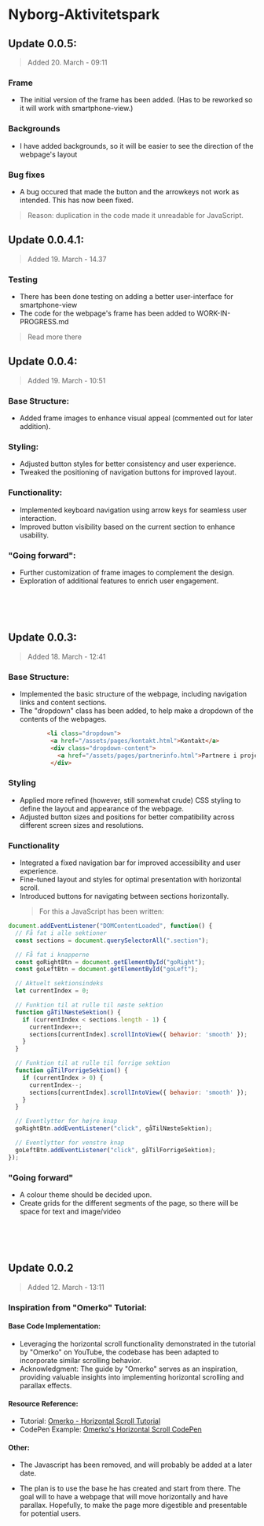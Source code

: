 # Nyborg-Aktivitetspark

## Update 0.0.5:
> Added 20. March - 09:11

### Frame
- The initial version of the frame has been added. (Has to be reworked so it will work with smartphone-view.)

### Backgrounds
- I have added backgrounds, so it will be easier to see the direction of the webpage's layout

### Bug fixes
- A bug occured that made the button and the arrowkeys not work as intended. This has now been fixed.
> Reason: duplication in the code made it unreadable for JavaScript.


## Update 0.0.4.1:
> Added 19. March - 14.37

### Testing
- There has been done testing on adding a better user-interface for
  smartphone-view
- The code for the webpage's frame has been added to WORK-IN-PROGRESS.md
>Read more there

## Update 0.0.4:
> Added 19. March - 10:51

### Base Structure:
- Added frame images to enhance visual appeal (commented out for later addition).

### Styling:
- Adjusted button styles for better consistency and user experience.
- Tweaked the positioning of navigation buttons for improved layout.

### Functionality:
- Implemented keyboard navigation using arrow keys for seamless user interaction.
- Improved button visibility based on the current section to enhance usability.

### "Going forward":
- Further customization of frame images to complement the design.
- Exploration of additional features to enrich user engagement.


<br>
<br>
<br>



## Update 0.0.3:
> Added 18. March - 12:41

### Base Structure:
- Implemented the basic structure of the webpage, including navigation links and content sections.
- The "dropdown" class has been added, to help make a dropdown of the contents of the webpages.
  
```html
           <li class="dropdown">
            <a href="/assets/pages/kontakt.html">Kontakt</a>
            <div class="dropdown-content">
              <a href="/assets/pages/partnerinfo.html">Partnere i projektet</a>
            </div>
  ```
        
### Styling
- Applied more refined (however, still somewhat crude) CSS styling to define the layout and appearance of the webpage.
- Adjusted button sizes and positions for better compatibility across different screen sizes and resolutions.

### Functionality
- Integrated a fixed navigation bar for improved accessibility and user experience.
- Fine-tuned layout and styles for optimal presentation with horizontal scroll.
- Introduced buttons for navigating between sections horizontally.
  > For this a JavaScript has been written:
```js
document.addEventListener("DOMContentLoaded", function() {
  // Få fat i alle sektioner
  const sections = document.querySelectorAll(".section");

  // Få fat i knapperne
  const goRightBtn = document.getElementById("goRight");
  const goLeftBtn = document.getElementById("goLeft");

  // Aktuelt sektionsindeks
  let currentIndex = 0;

  // Funktion til at rulle til næste sektion
  function gåTilNæsteSektion() {
    if (currentIndex < sections.length - 1) {
      currentIndex++;
      sections[currentIndex].scrollIntoView({ behavior: 'smooth' });
    }
  }

  // Funktion til at rulle til forrige sektion
  function gåTilForrigeSektion() {
    if (currentIndex > 0) {
      currentIndex--;
      sections[currentIndex].scrollIntoView({ behavior: 'smooth' });
    }
  }

  // Eventlytter for højre knap
  goRightBtn.addEventListener("click", gåTilNæsteSektion);

  // Eventlytter for venstre knap
  goLeftBtn.addEventListener("click", gåTilForrigeSektion);
});

  ```

### "Going forward"
- A colour theme should be decided upon.
- Create grids for the different segments of the page, so there will be space for text and image/video
 

<br>
<br>
<br>

## Update 0.0.2
> Added 12. March - 13:11

### Inspiration from "Omerko" Tutorial:
#### Base Code Implementation:
- Leveraging the horizontal scroll functionality demonstrated in the tutorial by "Omerko" on YouTube, the codebase has been adapted to incorporate similar scrolling behavior.
- Acknowledgment: The guide by "Omerko" serves as an inspiration, providing valuable insights into implementing horizontal scrolling and parallax effects.

#### Resource Reference:
- Tutorial: [Omerko - Horizontal Scroll Tutorial](https://www.youtube.com/watch?v=JgrZOom6jMg)
- CodePen Example: [Omerko's Horizontal Scroll CodePen](https://codepen.io/omerko96/pen/abNPMbb)

#### Other:
- The Javascript has been removed, and will probably be added at a later date. 

- The plan is to use the base he has created and start from there. The goal will to have a webpage that will move horizontally and have parallax. Hopefully, to make the page more 
  digestible and presentable for potential users.
